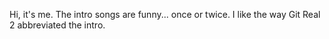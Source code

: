 Hi, it's me.
The intro songs are funny... once or twice. I like the way Git Real 2 abbreviated the intro.
